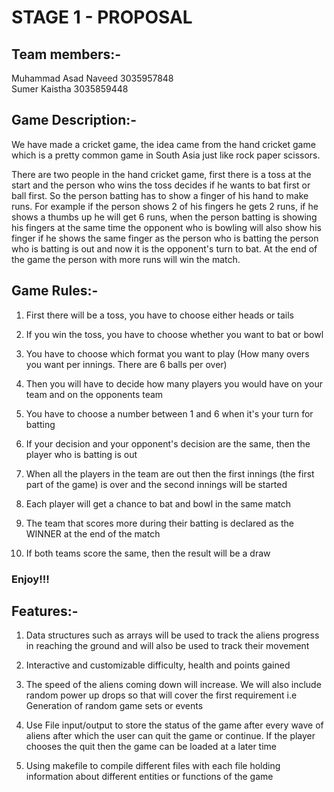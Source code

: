 # STAGE 1 - PROPOSAL

## Team members:-

Muhammad Asad Naveed 3035957848   
Sumer Kaistha 3035859448  

## Game Description:-

We have made a cricket game, the idea came from the hand cricket game which is a pretty common game in South Asia just like rock paper scissors. 

There are two people in the hand cricket game, first there is a toss at the start and the person who wins the toss decides if he wants to bat first or ball first. So the person batting has to show a finger of his hand to make runs. For example if the person shows 2 of his fingers he gets 2 runs, if he shows a thumbs up he will get 6 runs, when the person batting is showing his fingers at the same time the opponent who is bowling will also show his finger if he shows the same finger as the person who is batting the person who is batting is out and now it is the opponent's turn to bat. At the end of the game the person with more runs will win the match.



## Game Rules:-

1. First there will be a toss, you have to choose either heads or tails

2. If you win the toss, you have to choose whether you want to bat or bowl 

3. You have to choose which format you want to play (How many overs you want per innings. There are 6 balls per over)

4. Then you will have to decide how many players you would have on your team and on the opponents team  

5. You have to choose a number between 1 and 6 when it's your turn for batting

6. If your decision and your opponent's decision are the same, then the player who is batting is out

7. When all the players in the team are out then the first innings (the first part of the game) is over and the second innings will be started

8. Each player will get a chance to bat and bowl in the same match

9. The team that scores more during their batting is declared as the WINNER at the end of the match

10. If both teams score the same, then the result will be a draw

### Enjoy!!!



## Features:-

1. Data structures such as arrays will be used to track the aliens progress in reaching the ground and will also be used to track        their movement 

2. Interactive and customizable difficulty, health and points gained  

3. The speed of the aliens coming down will increase. We will also include random power up drops so that will cover the first requirement i.e Generation of random game    sets or events  

4. Use File input/output to store the status of the game after every wave of aliens after which the user can quit the game or            continue. If the player chooses the quit then the game can be loaded at a later time  

5. Using makefile to compile different files with each file holding information about different entities or functions of the game  



